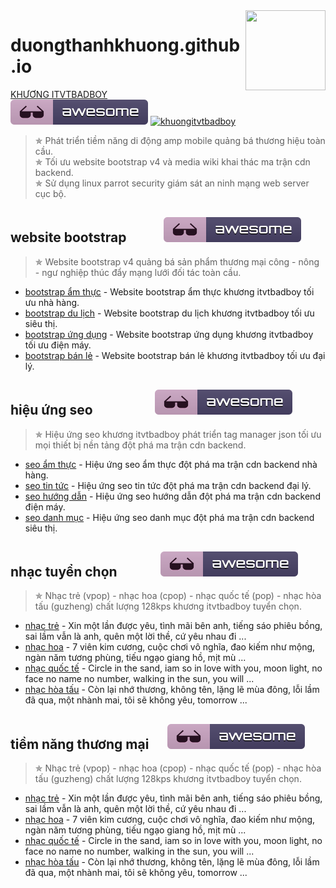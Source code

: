 <img src="anh-thuong-hieu/logoamp.png" align="right" width="128px" height="128px"/>

# duongthanhkhuong.github.io
[KHƯƠNG ITVTBADBOY](https://vi.wikipedia.org/wiki/Thành_viên:Dương_Thành_Khương)&nbsp;&nbsp;&nbsp;&nbsp;&nbsp;&nbsp;&nbsp;&nbsp;&nbsp;&nbsp;&nbsp;&nbsp;&nbsp;&nbsp;&nbsp;&nbsp;&nbsp;[![khuongitvtbadboy](anh-thuong-hieu/awesome.svg)](https://duongthanhkhuong.github.io/) [![khuongitvtbadboy](https://img.shields.io/twitter/follow/badboyvt83.svg?style=social)](https://twitter.com/badboyvt83)
> &#10031; Phát triển tiềm năng di động amp mobile quảng bá thương hiệu toàn cầu.<br>
> &#10031; Tối ưu website bootstrap v4 và media wiki khai thác ma trận cdn backend.<br>
> &#10031; Sử dụng linux parrot security giám sát an ninh mạng web server cục bộ.

 ## website bootstrap&nbsp;&nbsp;&nbsp;&nbsp;&nbsp;&nbsp;&nbsp;&nbsp;&nbsp;&nbsp;&nbsp;&nbsp;[![khuongitvtbadboy](anh-thuong-hieu/awesome.svg)](https://duongthanhkhuong.github.io/product/san-pham-thuong-mai.html)
 > &#10031; Website bootstrap v4 quảng bá sản phẩm thương mại công - nông - ngư nghiệp thúc đẩy mạng lưới đối tác toàn cầu.
- [bootstrap ẩm thực](https://duongthanhkhuong.github.io/product/website-bootstrap-am-thuc-nha-hang.html) - Website bootstrap ẩm thực khương itvtbadboy tối ưu nhà hàng.
- [bootstrap du lịch](https://duongthanhkhuong.github.io/product/website-bootstrap-du-lich-sieu-thi.html) - Website bootstrap du lịch khương itvtbadboy tối ưu siêu thị.
- [bootstrap ứng dụng](https://duongthanhkhuong.github.io/product/website-bootstrap-ung-dung-dien-may.html) - Website bootstrap ứng dụng khương itvtbadboy tối ưu điện máy.
- [bootstrap bán lẻ](https://duongthanhkhuong.github.io/product/website-bootstrap-ban-le-dai-ly.html) - Website bootstrap bán lẻ khương itvtbadboy tối ưu đại lý.

 ## hiệu ứng seo&nbsp;&nbsp;&nbsp;&nbsp;&nbsp;&nbsp;&nbsp;&nbsp;&nbsp;&nbsp;&nbsp;&nbsp;&nbsp;&nbsp;&nbsp;&nbsp;&nbsp;&nbsp;&nbsp;&nbsp;[![khuongitvtbadboy](anh-thuong-hieu/awesome.svg)](https://duongthanhkhuong.github.io/seo/hieu-ung-seo.html)
 > &#10031; Hiệu ứng seo khương itvtbadboy phát triển tag manager json tối ưu mọi thiết bị nền tảng đột phá ma trận cdn backend.
- [seo ẩm thực](https://duongthanhkhuong.github.io/seo/cau-truc-du-lieu-am-thuc.html) - Hiệu ứng seo ẩm thực đột phá ma trận cdn backend nhà hàng.
- [seo tin tức](https://duongthanhkhuong.github.io/seo/cau-truc-du-lieu-tin-tuc.html) - Hiệu ứng seo tin tức đột phá ma trận cdn backend đại lý.
- [seo hướng dẫn](https://duongthanhkhuong.github.io/seo/cau-truc-du-lieu-huong-dan.html) - Hiệu ứng seo hướng dẫn đột phá ma trận cdn backend điện máy.
- [seo danh mục](https://duongthanhkhuong.github.io/seo/cau-truc-du-lieu-danh-muc.html) - Hiệu ứng seo danh mục đột phá ma trận cdn backend siêu thị.

 ## nhạc tuyển chọn&nbsp;&nbsp;&nbsp;&nbsp;&nbsp;&nbsp;&nbsp;&nbsp;&nbsp;&nbsp;&nbsp;&nbsp;&nbsp;&nbsp;![khuongitvtbadboy](anh-thuong-hieu/awesome.svg)
 > &#10031; Nhạc trẻ (vpop) - nhạc hoa (cpop) - nhạc quốc tế (pop) - nhạc hòa tấu (guzheng) chất lượng 128kps khương itvtbadboy tuyển chọn.
- [nhạc trẻ](https://thuongmaitructuyenbrvt.github.io/nhac-tuyen-chon/top-vpop-nhac-tre.html) - Xin một lần được yêu, tình mãi bên anh, tiếng sáo phiêu bồng, sai lầm vẫn là anh, quên một lời thề, cứ yêu nhau đi ...
- [nhạc hoa](https://thuongmaitructuyenbrvt.github.io/nhac-tuyen-chon/top-cpop-nhac-hoa.html) - 7 viên kim cương, cuộc chơi vô nghĩa, đao kiếm như mộng, ngàn năm tương phùng, tiếu ngạo giang hồ, mịt mù ...
- [nhạc quốc tế](https://thuongmaitructuyenbrvt.github.io/nhac-tuyen-chon/top-pop-nhac-quoc-te.html) - Circle in the sand, iam so in love with you, moon light, no face no name no number, walking in the sun, you will ...
- [nhạc hòa tấu](https://thuongmaitructuyenbrvt.github.io/nhac-tuyen-chon/top-guzheng-nhac-hoa-tau.html) - Còn lại nhớ thương, không tên, lặng lẽ mùa đông, lỗi lầm đã qua, một nhành mai, tôi sẽ không yêu, tomorrow ...

## tiềm năng thương mại&nbsp;&nbsp;&nbsp;&nbsp;&nbsp;&nbsp;[![khuongitvtbadboy](anh-thuong-hieu/awesome.svg)](https://duongthanhkhuong.github.io/amp/tiem-nang-thuong-mai.amp.html)
 > &#10031; Nhạc trẻ (vpop) - nhạc hoa (cpop) - nhạc quốc tế (pop) - nhạc hòa tấu (guzheng) chất lượng 128kps khương itvtbadboy tuyển chọn.
- [nhạc trẻ](https://thuongmaitructuyenbrvt.github.io/nhac-tuyen-chon/top-vpop-nhac-tre.html) - Xin một lần được yêu, tình mãi bên anh, tiếng sáo phiêu bồng, sai lầm vẫn là anh, quên một lời thề, cứ yêu nhau đi ...
- [nhạc hoa](https://thuongmaitructuyenbrvt.github.io/nhac-tuyen-chon/top-cpop-nhac-hoa.html) - 7 viên kim cương, cuộc chơi vô nghĩa, đao kiếm như mộng, ngàn năm tương phùng, tiếu ngạo giang hồ, mịt mù ...
- [nhạc quốc tế](https://thuongmaitructuyenbrvt.github.io/nhac-tuyen-chon/top-pop-nhac-quoc-te.html) - Circle in the sand, iam so in love with you, moon light, no face no name no number, walking in the sun, you will ...
- [nhạc hòa tấu](https://thuongmaitructuyenbrvt.github.io/nhac-tuyen-chon/top-guzheng-nhac-hoa-tau.html) - Còn lại nhớ thương, không tên, lặng lẽ mùa đông, lỗi lầm đã qua, một nhành mai, tôi sẽ không yêu, tomorrow ...
